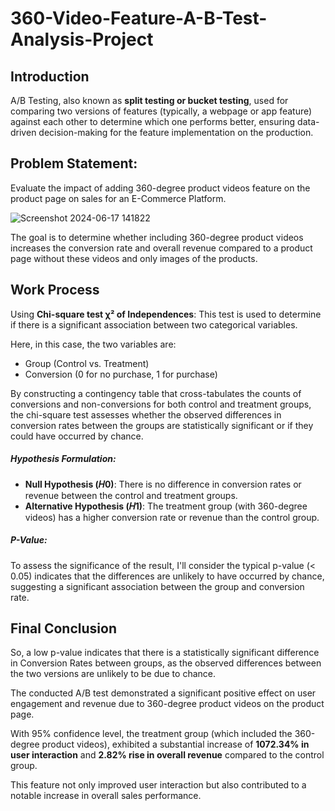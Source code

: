 # 360-Video-Feature-A-B-Test-Analysis-Project


## Introduction

A/B Testing, also known as **split testing or bucket testing**, used for comparing two versions of features (typically, a webpage or app feature) against each other to determine which one performs better, ensuring data-driven decision-making for the feature implementation on the production.

##  Problem Statement:
Evaluate the impact of adding 360-degree product videos feature on the product page on sales for an E-Commerce Platform. 

![Screenshot 2024-06-17 141822](https://github.com/nikitaprasad21/360-Video-Feature-A-B-Test-Analysis-Project/assets/84131752/df3047a5-467c-4133-870a-af146f7d8648)


The goal is to determine whether including 360-degree product videos increases the conversion rate and overall revenue compared to a product page without these videos and only images of the products.

## Work Process
Using **Chi-square test χ² of Independences**: This test is used to determine if there is a significant association between two categorical variables.

Here, in this case, the two variables are:

* Group (Control vs. Treatment)
* Conversion (0 for no purchase, 1 for purchase)

By constructing a contingency table that cross-tabulates the counts of conversions and non-conversions for both control and treatment groups, the chi-square test assesses whether the observed differences in conversion rates between the groups are statistically significant or if they could have occurred by chance.

##### Hypothesis Formulation:

* **Null Hypothesis (𝐻0)**: There is no difference in conversion rates or revenue between the control and treatment groups.
* **Alternative Hypothesis (𝐻1)**: The treatment group (with 360-degree videos) has a higher conversion rate or revenue than the control group.

##### P-Value: 
To assess the significance of the result, I'll consider the typical p-value (< 0.05) indicates that the differences are unlikely to have occurred by chance, suggesting a significant association between the group and conversion rate.

## Final Conclusion

So, a low p-value indicates that there is a statistically significant difference in Conversion Rates between groups, as the observed differences between the two versions are unlikely to be due to chance.

The conducted A/B test demonstrated a significant positive effect on user engagement and revenue due to 360-degree product videos on the product page.

With 95% confidence level, the treatment group (which included the 360-degree product videos), exhibited a substantial increase of **1072.34% in user interaction** and **2.82% rise in overall revenue** compared to the control group.

This feature not only improved user interaction but also contributed to a notable increase in overall sales performance.
